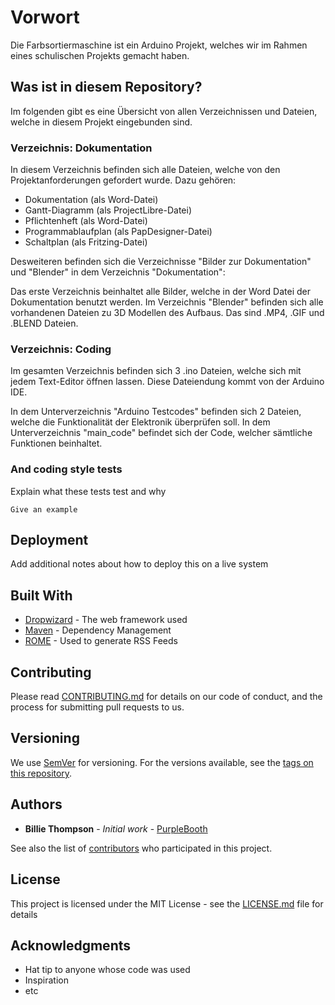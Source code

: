# Vorwort

Die Farbsortiermaschine ist ein Arduino Projekt, welches wir im Rahmen eines schulischen Projekts gemacht haben.

## Was ist in diesem Repository?

Im folgenden gibt es eine Übersicht von allen Verzeichnissen und Dateien, welche in diesem Projekt eingebunden sind.

### Verzeichnis: Dokumentation

In diesem Verzeichnis befinden sich alle Dateien, welche von den Projektanforderungen gefordert wurde.
Dazu gehören:
- Dokumentation (als Word-Datei)
- Gantt-Diagramm (als ProjectLibre-Datei)
- Pflichtenheft (als Word-Datei)
- Programmablaufplan (als PapDesigner-Datei)
- Schaltplan (als Fritzing-Datei)

Desweiteren befinden sich die Verzeichnisse "Bilder zur Dokumentation" und "Blender" in dem Verzeichnis "Dokumentation":

Das erste Verzeichnis beinhaltet alle Bilder, welche in der Word Datei der Dokumentation benutzt werden.
Im Verzeichnis "Blender" befinden sich alle vorhandenen Dateien zu 3D Modellen des Aufbaus. Das sind .MP4, .GIF und .BLEND Dateien.


### Verzeichnis: Coding

Im gesamten Verzeichnis befinden sich 3 .ino Dateien, welche sich mit jedem Text-Editor öffnen lassen. Diese Dateiendung kommt von der Arduino IDE.

In dem Unterverzeichnis "Arduino Testcodes" befinden sich 2 Dateien, welche die Funktionalität der Elektronik überprüfen soll.
In dem Unterverzeichnis "main_code" befindet sich der Code, welcher sämtliche Funktionen beinhaltet.


### And coding style tests

Explain what these tests test and why

```
Give an example
```

## Deployment

Add additional notes about how to deploy this on a live system

## Built With

* [Dropwizard](http://www.dropwizard.io/1.0.2/docs/) - The web framework used
* [Maven](https://maven.apache.org/) - Dependency Management
* [ROME](https://rometools.github.io/rome/) - Used to generate RSS Feeds

## Contributing

Please read [CONTRIBUTING.md](https://gist.github.com/PurpleBooth/b24679402957c63ec426) for details on our code of conduct, and the process for submitting pull requests to us.

## Versioning

We use [SemVer](http://semver.org/) for versioning. For the versions available, see the [tags on this repository](https://github.com/your/project/tags). 

## Authors

* **Billie Thompson** - *Initial work* - [PurpleBooth](https://github.com/PurpleBooth)

See also the list of [contributors](https://github.com/your/project/contributors) who participated in this project.

## License

This project is licensed under the MIT License - see the [LICENSE.md](LICENSE.md) file for details

## Acknowledgments

* Hat tip to anyone whose code was used
* Inspiration
* etc
